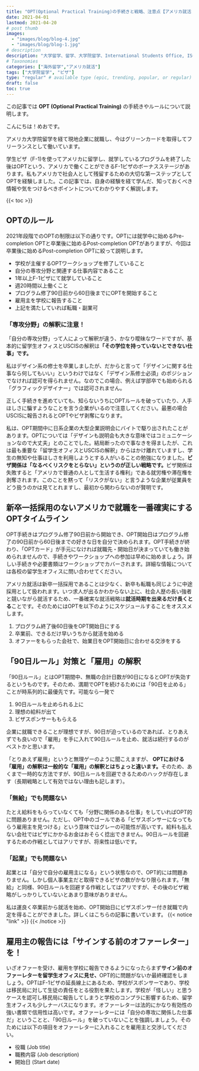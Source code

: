 ```yaml
---
title: "OPT(Optional Practical Training)の手続きと戦略、注意点【アメリカ就活｜アメリカで働く】"
date: 2021-04-01
lastmod: 2021-04-20
# post thumb
images:
  - "images/blog/blog-4.jpg"
  - "images/blog/blog-1.jpg"
# description
description: "大学留学、留学、大学院留学、International Students Office, ISO, 留学生課、留学生オフィス"
# Taxonomies
categories: ["海外留学","アメリカ就活"]
tags: ["大学院留学", "ビザ"]
type: "regular" # available type (epic, trending, popular, or regular)
draft: false
toc: true
---
```


この記事では **OPT (Optional Practical Training)** の手続きやルールについて説明します。


こんにちは！めおです。

アメリカ大学院留学を経て現地企業に就職し、今はグリーンカードを取得してフリーランスとして働いています。

学生ビザ（F-1)を使ってアメリカに留学し、就学しているプログラムを終了した後はOPTという、アメリカで働くことができるF-1ビザのボーナスステージがあります。私もアメリカで社会人として残留するための大切な第一ステップとしてOPTを経験しました。この記事では、自身の経験を経て学んだ、知っておくべき情報や気をつけるべきポイントについてわかりやすく解説します。

{{< toc >}}

## OPTのルール
2021年段階でのOPTの制限は以下の通りです。OPTには就学中に始めるPre-completion OPTと卒業後に始めるPost-completion OPTがありますが、今回は卒業後に始めるPost-completion OPTに絞って説明します。

* 学校が主催するOPTワークショップを修了していること
* 自分の専攻分野と関連する仕事内容であること
* 1年以上F-1ビザにて就学していること
* 週20時間以上働くこと
* プログラム修了90日前から60日後までにOPTを開始すること
* 雇用主を学校に報告すること
* 上記を満たしていれば転職・副業可

### 「専攻分野」の解釈に注意！
「自分の専攻分野」って人によって解釈が違う、かなり曖昧なワードですが、基本的に留学生オフィスとUSCISの解釈は<span class="keiko-red">**「その学位を持っていないとできない仕事」です。**</span>

私はデザイン系の修士を卒業しましたが、だからと言って「デザインに関する仕事なら何してもいい」というわけではなく「デザイン系修士必須」のポジションでなければ認可を得られません。なのでこの場合、例えば学部卒でも始められる「グラフィックデザイナー」では認可されません。

正しく手続きを進めていても、知らないうちにOPTルールを破っていたり、人手ほしさに騙すようなことを言う企業がいるので注意してください。最悪の場合USCISに報告されるとOPTやビザ剥奪になります。

私は、OPT期間中に日系企業の大型企業説明会にバイトで駆り出されたことがあります。OPTについては「デザインも説明会も大きな意味ではコミュニケーションなので大丈夫」とのことでした。結局断ったので事なきを得ましたが、これは最も重要な「留学生オフィスとUSCISの解釈」からはかけ離れていますし、学生の無知や仕事ほしさを利用しようとする人がいることの勉強になりました。<span class="keiko-red">**ビザ関係は「なるべくリスクをとらない」というのが正しい戦略です。**</span>ビザ関係は失敗すると「アメリカで普通の人として生活する権利」である就労権や滞在権を剥奪されます。このことを黙って「リスクがない」と言うような企業が従業員をどう扱うのかは見てとれますし、最初から関わらないのが賢明です。

## 新卒一括採用のないアメリカで就職を一番確実にするOPTタイムライン
OPT手続きはプログラム修了90日前から開始でき、OPT開始日はプログラム修了の90日前から60日後までの好きな日を自分で決められます。OPT手続きが終わり、「OPTカード」が手元になければ就職先・開始日が決まっていても働き始められませんので、手続きやワークショップへの参加は早めに始めましょう。詳しい手続きや必要書類はワークショップでカバーされます。詳細な情報については各校の留学生オフィスに問い合わせてください。

アメリカ就活は新卒一括採用であることは少なく、新卒も転職も同じように中途採用として扱われます。いつ求人が出るかわからない上に、社会人歴の長い強者と競いながら就活するため、一番確実な就活戦略は<span class="keiko-red">**就活時期を出来るだけ長くとる**</span>ことです。そのためにはOPTを以下のようにスケジュールすることをオススメします。
1. プログラム終了後60日後をOPT開始日にする
2. 卒業前、できるだけ早いうちから就活を始める
3. オファーをもらった会社で、始業日をOPT開始日に合わせる交渉をする

## 「90日ルール」対策と「雇用」の解釈
「90日ルール」とはOPT期間中、無職の合計日数が90日になるとOPTが失効するというものです。そのため、満期でOPTを続けるためには「90日を止める」ことが時系列的に最優先です。可能なら一発で
1. 90日ルールを止められる上に
2. 理想の給料が出て
3. ビザスポンサーももらえる

企業に就職できることが理想ですが、90日が迫っているのであれば、とりあえずでも良いので「雇用」を手に入れて90日ルールを止め、就活は続行するのがベストかと思います。

「とりあえず雇用」というと無理ゲーのように聞こえますが、<span class="keiko-red"> **OPTにおける「雇用」の解釈は一般的な「雇用」の解釈とはちょっと違います。**</span>そのため、あくまで一時的な方法ですが、90日ルールを回避できるためのハックが存在します（長期戦略として有効ではない理由も記します）。

### 「無給」でも問題ない
たとえ給料をもらっていなくても「分野に関係のある仕事」をしていればOPT的に問題ありません。ただし、OPT中のゴールである「ビザスポンサーになってもらう雇用主を見つける」という意味ではグレーの可能性が高いです。給料も払えない会社ではビザにかかるお金はおそらく捻出できません。90日ルールを回避するための作戦としてはアリですが、将来性は低いです。
### 「起業」でも問題ない
起業とは「自分で自分の雇用主になる」という状態なので、OPT的には問題ありません。しかし個人事業主だと取得できるビザの数がかなり限られます。「無給」と同様、90日ルールを回避する作戦としてはアリですが、その後のビザ戦略がしっかりしていないとあまり意味がありません。

私は運良く卒業前から就活を始め、OPT開始日にビザスポンサー付き就職で内定を得ることができました。詳しくはこちらの記事に書いています。
{{< notice "link" >}}
{{< /notice >}}

## 雇用主の報告には「サインする前のオファーレター」を！
いざオファーを受け、雇用を学校に報告できるようになったらまず<span class="keiko-red">**サイン前のオファーレターを留学生オフィスに見せ、**</span>OPT的に問題がないか最終確認をしましょう。OPTはF-1ビザの延長線上にあるため、学校がスポンサーであり、学校は移民局に対して生徒の責任をとる役割を果たします。学校が「怪しい」と思うケースを認可し移民局に報告してしまうと学校のコンプラに影響するため、留学生オフィスも少しナーバスになります。オファーレターは法的にかなり有効性の強い書類で信用性は高いです。オファーレターには「自分の専攻に関係した仕事だ」ということと、「90日ルール」を破っていないことを強調しましょう。そのためには以下の項目をオファーレターに入れることを雇用主と交渉してください。
* 役職 (Job title)
* 職務内容 (Job description)
* 開始日 (Start date)

